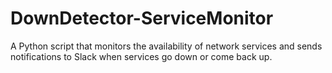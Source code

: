 # DownDetector-ServiceMonitor
A Python script that monitors the availability of network services and sends notifications to Slack when services go down or come back up.
